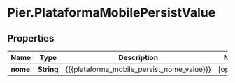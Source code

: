 # Pier.PlataformaMobilePersistValue

## Properties
Name | Type | Description | Notes
------------ | ------------- | ------------- | -------------
**nome** | **String** | {{{plataforma_mobile_persist_nome_value}}} | [optional] 



